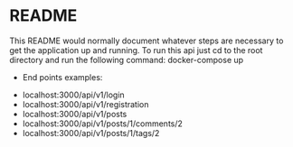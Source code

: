 # README

This README would normally document whatever steps are necessary to get the
application up and running.
To run this api just cd to the root directory and run the following command:
docker-compose up

* End points examples:
- localhost:3000/api/v1/login
- localhost:3000/api/v1/registration
- localhost:3000/api/v1/posts
- localhost:3000/api/v1/posts/1/comments/2
- localhost:3000/api/v1/posts/1/tags/2
